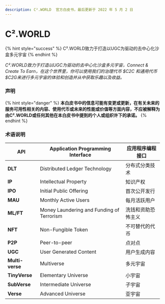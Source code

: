 ```yaml
---
description: C².WORLD  官方白皮书，最后更新于 2022 年 5 月 2 日
---
```


# C².WORLD

{% hint style="success" %}
C².WORLD致力于打造以UGC为驱动的去中心化沙盒多元宇宙
{% endhint %}

_C².WORLD致力于打造以UGC为驱动的去中心化沙盒多元宇宙，Connect & Create To Earn，在这个世界里，你可以使用我们的治理代币 $C2C 和通用代币 $C2G来进行多元宇宙的体验和创造并从中获取乐趣以及收益。_

### 声明

{% hint style="danger" %}
**本白皮书中的信息可能有变更或更新，在有关未来的服务可用性相关的内容、使用代币或未来的性能或价值等方面内容，不应被解释为由C².WORLD或任何其他在本白皮书中提到的个人或组织许下的承诺。**
{% endhint %}

### 术语说明

| **API**         | Application Programming Interface                            | 应用程序编程接口     |
| --------------- | ------------------------------------------------------------ | ------------ |
| **DLT**         | Distributed Ledger Technology                                | 分布式分类技术      |
| **IP**          | Intellectual Property                                        | 知识产权         |
| **IPO**         | Initial Public Offering                                      | 首次公开发行       |
| **MAU**         | Monthly Active Users                                         | 每月活跃用户       |
| **ML/FT**       | Money Laundering and Funding of Terrorism                    | 洗钱和资助恐怖主义    |
| **NFT**         | Non-Fungible Token                                           | 不可替代的代币      |
| **P2P**         | Peer-to-peer                                                 | 点对点          |
| **UGC**         | User Generated Content                                       | 用户生成内容       |
| **Multi-verse** | Multiverse                                                   | 多元宇宙         |
| **TinyVerse**   | Elementary Universe                                          | 小宇宙          |
| **SubVerse**    | Intermediate Universe                                        | 子宇宙          |
| **Verse**       | Advanced Universe                                            | 亚宇宙          |
